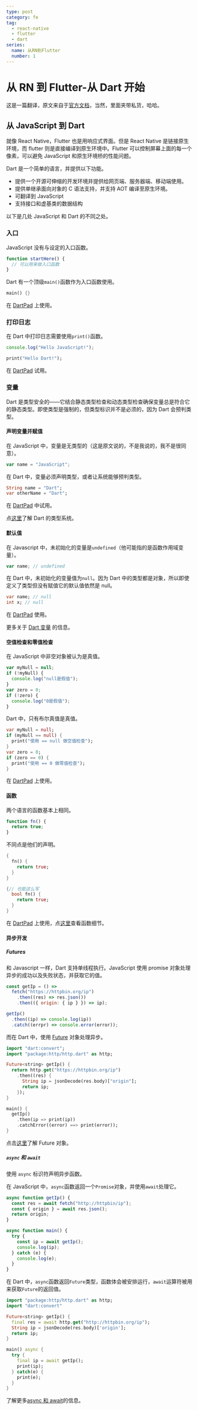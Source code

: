 ```yaml
---
type: post
category: fe
tag:
  - react-native
  - flutter
  - dart
series:
  name: 从RN到Flutter
  number: 1
---
```


# 从 RN 到 Flutter-从 Dart 开始

这是一篇翻译，原文来自于[官方文档](https://flutter.dev/docs/get-started/flutter-for/react-native-devs)，当然，里面夹带私货，哈哈。

## 从 JavaScript 到 Dart

就像 React Native，Flutter 也是用响应式界面。但是 React Native 是链接原生环境，而 flutter 则是直接编译到原生环境中。Flutter 可以控制屏幕上面的每一个像素，可以避免 JavaScript 和原生环境桥的性能问题。

Dart 是一个简单的语言，并提供以下功能。

- 提供一个开源可伸缩的开发环境并提供给网页端、服务器端、移动端使用。
- 提供单继承面向对象的 C 语法支持，并支持 AOT 编译至原生环境。
- 可翻译到 JavaScript
- 支持接口和虚基类的数据结构

以下是几处 JavaScript 和 Dart 的不同之处。

### 入口

JavaScript 没有与设定的入口函数。

```js
function startHere() {
  // 可以用来做入口函数
}
```

Dart 有一个顶级`main()`函数作为入口函数使用。

```Dart
main() {}
```

在 [DartPad](https://dartpad.dev/0df636e00f348bdec2bc1c8ebc7daeb1) 上使用。

### 打印日志

在 Dart 中打印日志需要使用`print()`函数。

```js
console.log("Hello JavaScript!");
```

```Dart
print("Hello Dart!");
```

在 [DartPad](https://dartpad.dev/cf9e652f77636224d3e37d96dcf238e5) 试用。

### 变量

Dart 是类型安全的——它结合静态类型检查和动态类型检查确保变量总是符合它的静态类型。即使类型是强制的，但类型标识并不是必须的，因为 Dart 会预判类型。

#### 声明变量并赋值

在 JavaScript 中，变量是无类型的（这是原文说的，不是我说的，我不是很同意）。

```js
var name = "JavaScript";
```

在 Dart 中，变量必须声明类型，或者让系统能够预判类型。

```Dart
String name = "Dart";
var otherName = "Dart";
```

在 [DartPad](https://dartpad.dev/3f4625c16e05eec396d6046883739612) 中试用。

点[这里](https://dart.dev/guides/language/sound-dart)了解 Dart 的类型系统。

#### 默认值

在 Javascript 中，未初始化的变量是`undefined`（他可能指的是函数作用域变量）。

```js
var name; // undefined
```

在 Dart 中，未初始化的变量值为`null`。因为 Dart 中的类型都是对象，所以即使定义了类型但没有赋值它的默认值依然是 null。

```dart
var name; // null
int x; // null
```

在 [DartPad](https://dartpad.dev/57ec21faa8b6fe2326ffd74e9781a2c7) 使用。

更多关于 [Dart 变量](https://dart.dev/guides/language/language-tour#variables) 的信息。

#### 空值检查和零值检查

在 JavaScript 中非空对象被认为是真值。

```JavaScript
var myNull = null;
if (!myNull) {
  console.log("null是假值");
}
var zero = 0;
if (!zero) {
  console.log("0是假值");
}
```

Dart 中，只有布尔真值是真值。

```Dart
var myNull = null;
if (myNull == null) {
  print("使用 == null 做空值检查");
}
var zero = 0;
if (zero == 0) {
  print("使用 == 0 做零值检查");
}
```

在 [DartPad](https://dart.dev/guides/language/language-tour#variables) 上使用。

#### 函数

两个语言的函数基本上相同。

```JavaScript
function fn() {
  return true;
}
```

不同点是他们的声明。

```dart
{
  fn() {
    return true;
  }
}

{// 也能这么写
  bool fn() {
    return true;
  }
}
```

在 [DartPad](https://dartpad.dev/5454e8bfadf3000179d19b9bc6be9918) 上使用，点[这里](https://dart.dev/guides/language/language-tour#functions)查看函数细节。

#### 异步开发

##### Futures

和 Javascript 一样，Dart 支持单线程执行。JavaScript 使用 promise 对象处理异步的成功以及失败状态，并获取它的值。

```js
const getIp = () =>
  fetch("https://httpbin.org/ip")
    .then((res) => res.json())
    .then(({ origin: { ip } }) => ip);

getIp()
  .then((ip) => console.log(ip))
  .catch((errpr) => console.error(error));
```

而在 Dart 中，使用 [Future](https://dart.dev/tutorials/language/futures) 对象处理异步。

```Dart
import "dart:convert";
import "package:http/http.dart" as http;

Future<string> getIp() {
  return http.get("https://httpbin.org/ip")
    .then((res) {
      String ip = jsonDecode(res.body)["origin"];
      return ip;
    });
}

main() {
  getIp()
    .then(ip => print(ip))
    .catchError((error) ==> print(error));
}
```

点击[这里](https://dart.dev/tutorials/language/futures)了解 Future 对象。

##### `async` 和 `await`

使用 `async` 标识符声明异步函数。

在 JavaScript 中，`async`函数返回一个`Promise`对象，并使用`await`处理它。

```js
async function getIp() {
  const res = await fetch("http://httpbin/ip");
  const { origin } = await res.json();
  return origin;
}

async function main() {
  try {
    const ip = await getIp();
    console.log(ip);
  } catch (e) {
    console.log(e);
  }
}
```

在 Dart 中，`async`函数返回`Future`类型，函数体会被安排运行，`await`运算符被用来获取`Future`的返回值。

```dart
import "package:http/http.dart" as http;
import "dart:convert"

Future<string> getIp() {
  final res = await http.get("http://httpbin.org/ip");
  String ip = jsonDecode(res.body)['origin'];
  return ip;
}

main() async {
  try {
    final ip = await getIp();
    print(ip);
  } catch(e) {
    print(e);
  }
}
```

了解更多[async 和 await](https://dart.dev/guides/language/language-tour#asynchrony-support)的信息。
